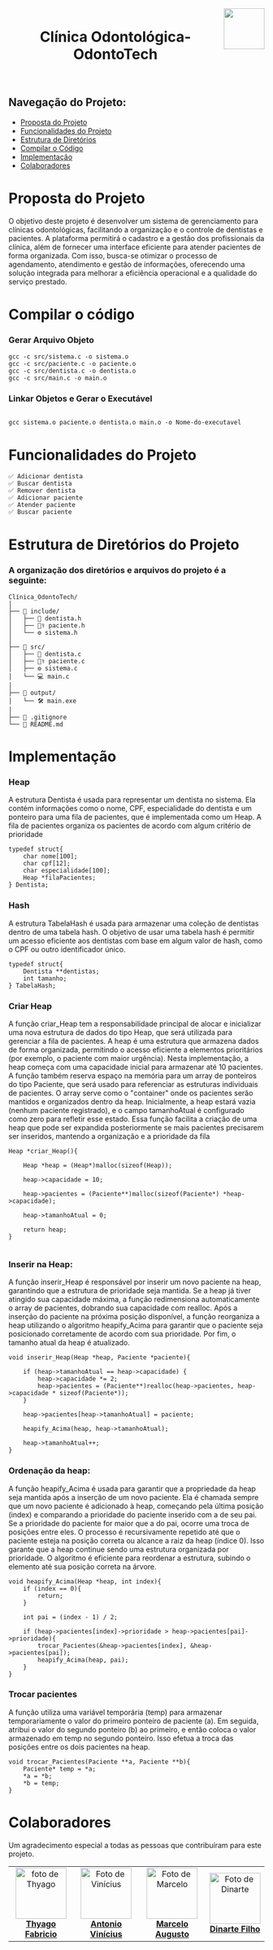 <img align="right" width="80" height="80" src="https://assecom.ufersa.edu.br/wp-content/uploads/sites/24/2014/09/PNG-bras%C3%A3o-Ufersa.png">

<h1 align="center">Clínica Odontológica-OdontoTech</h1>

<br> 

## Navegação do Projeto:

- [Proposta do Projeto](#proposta-do-projeto)
- [Funcionalidades do Projeto](#funcionalidades-do-projeto)
- [Estrutura de Diretórios](#estrutura-de-diretórios-do-projeto)
- [Compilar o Código](#compilar-o-código)
- [Implementação](#implementacao)
- [Colaboradores](#colaboradores)


# Proposta do Projeto

<p> O objetivo deste projeto é desenvolver um sistema de gerenciamento para clínicas odontológicas, facilitando a organização e o controle de dentistas e pacientes. A plataforma permitirá o cadastro e a gestão dos profissionais da clínica, além de fornecer uma interface eficiente para atender pacientes de forma organizada. Com isso, busca-se otimizar o processo de agendamento, atendimento e gestão de informações, oferecendo uma solução integrada para melhorar a eficiência operacional e a qualidade do serviço prestado.
</p>


# Compilar o código

### Gerar Arquivo Objeto

```
gcc -c src/sistema.c -o sistema.o
gcc -c src/paciente.c -o paciente.o
gcc -c src/dentista.c -o dentista.o
gcc -c src/main.c -o main.o

```

### Linkar Objetos e Gerar o Executável

``` 

gcc sistema.o paciente.o dentista.o main.o -o Nome-do-executavel

```

# Funcionalidades do Projeto


```
✅ Adicionar dentista
✅ Buscar dentista
✅ Remover dentista
✅ Adicionar paciente
✅ Atender paciente
✅ Buscar paciente
```

# Estrutura de Diretórios do Projeto

### A organização dos diretórios e arquivos do projeto é a seguinte:

```
Clínica_OdontoTech/
│
├── 📁 include/                   
│   ├── 🦷 dentista.h             
│   ├── 👨‍⚕️ paciente.h           
│   └── ⚙️ sistema.h             
│
├── 📁 src/                       
│   ├── 🦷 dentista.c             
│   ├── 👨‍⚕️ paciente.c            
│   ├── ⚙️ sistema.c              
│   └── 💻 main.c                 
│
├── 📁 output/                    
│   └── 🛠 main.exe               
│
├── 🚫 .gitignore
└── 📄 README.md                 
```

# Implementação


### Heap
<p>A estrutura Dentista é usada para representar um dentista no sistema. Ela contém informações como o nome, CPF, especialidade do dentista e um ponteiro para uma fila de pacientes, que é implementada como um Heap. A fila de pacientes organiza os pacientes de acordo com algum critério de prioridade</p>

```
typedef struct{
    char nome[100];
    char cpf[12];  
    char especialidade[100];
    Heap *filaPacientes;  
} Dentista;

```

### Hash
<p>A estrutura TabelaHash é usada para armazenar uma coleção de dentistas dentro de uma tabela hash. O objetivo de usar uma tabela hash é permitir um acesso eficiente aos dentistas com base em algum valor de hash, como o CPF ou outro identificador único.</p>


```
typedef struct{
    Dentista **dentistas;  
    int tamanho;
} TabelaHash;

```

### Criar Heap
A função criar_Heap tem a responsabilidade principal de alocar e inicializar uma nova estrutura de dados do tipo Heap, que será utilizada para gerenciar a fila de pacientes. A heap é uma estrutura que armazena dados de forma organizada, permitindo o acesso eficiente a elementos prioritários (por exemplo, o paciente com maior urgência). Nesta implementação, a heap começa com uma capacidade inicial para armazenar até 10 pacientes. A função também reserva espaço na memória para um array de ponteiros do tipo Paciente, que será usado para referenciar as estruturas individuais de pacientes. O array serve como o "container" onde os pacientes serão mantidos e organizados dentro da heap. Inicialmente, a heap estará vazia (nenhum paciente registrado), e o campo tamanhoAtual é configurado como zero para refletir esse estado. Essa função facilita a criação de uma heap que pode ser expandida posteriormente se mais pacientes precisarem ser inseridos, mantendo a organização e a prioridade da fila

```
Heap *criar_Heap(){

    Heap *heap = (Heap*)malloc(sizeof(Heap));
    
    heap->capacidade = 10;
    
    heap->pacientes = (Paciente**)malloc(sizeof(Paciente*) *heap->capacidade);
    
    heap->tamanhoAtual = 0;
    
    return heap;
}


```

### Inserir na Heap:

<p>A função inserir_Heap é responsável por inserir um novo paciente na heap, garantindo que a estrutura de prioridade seja mantida. Se a heap já tiver atingido sua capacidade máxima, a função redimensiona automaticamente o array de pacientes, dobrando sua capacidade com realloc. Após a inserção do paciente na próxima posição disponível, a função reorganiza a heap utilizando o algoritmo heapify_Acima para garantir que o paciente seja posicionado corretamente de acordo com sua prioridade. Por fim, o tamanho atual da heap é atualizado.
</p>

```
void inserir_Heap(Heap *heap, Paciente *paciente){
    
    if (heap->tamanhoAtual == heap->capacidade) {
        heap->capacidade *= 2;
        heap->pacientes = (Paciente**)realloc(heap->pacientes, heap->capacidade * sizeof(Paciente*));
    }

    heap->pacientes[heap->tamanhoAtual] = paciente;

    heapify_Acima(heap, heap->tamanhoAtual);

    heap->tamanhoAtual++;
}

```

### Ordenação da heap:
<p>A função heapify_Acima é usada para garantir que a propriedade da heap seja mantida após a inserção de um novo paciente. Ela é chamada sempre que um novo paciente é adicionado à heap, começando pela última posição (index) e comparando a prioridade do paciente inserido com a de seu pai. Se a prioridade do paciente for maior que a do pai, ocorre uma troca de posições entre eles. O processo é recursivamente repetido até que o paciente esteja na posição correta ou alcance a raiz da heap (índice 0). Isso garante que a heap continue sendo uma estrutura organizada por prioridade. O algoritmo é eficiente para reordenar a estrutura, subindo o elemento até sua posição correta na árvore.</p>

```
void heapify_Acima(Heap *heap, int index){
    if (index == 0){
        return;
    } 
    
    int pai = (index - 1) / 2;  
    
    if (heap->pacientes[index]->prioridade > heap->pacientes[pai]->prioridade){    
        trocar_Pacientes(&heap->pacientes[index], &heap->pacientes[pai]);
        heapify_Acima(heap, pai);
    }
}

```
### Trocar pacientes
<p>
  A função utiliza uma variável temporária (temp) para armazenar temporariamente o valor do primeiro ponteiro de paciente (a). Em seguida, atribui o valor do segundo ponteiro (b) ao primeiro, e então coloca o valor armazenado em temp no segundo ponteiro. Isso efetua a troca das posições entre os dois pacientes na heap.
</p>

```
void trocar_Pacientes(Paciente **a, Paciente **b){
    Paciente* temp = *a;
    *a = *b;
    *b = temp;
}

```





  # Colaboradores
  Um agradecimento especial a todas as pessoas que contribuíram para este projeto.
  <table>
    <tr>
      <td align="center">
        <a href="#">
          <img src="https://avatars.githubusercontent.com/u/143232809?v=4" width="100px;" alt="foto de Thyago"/><br>
          <sub>
            <a href="https://github.com/thyagofab"><b>Thyago Fabricio</b></a>
          </sub>
        </a>
      </td>
      <td align="center">
        <a href="#">
          <img src="https://avatars.githubusercontent.com/u/146228058?v=4" width="100px;" alt="Foto de Vinícius"/><br>
          <sub>
            <a href="https://github.com/ViniciusOliver13"><b>Antonio Vinícius</b></a>
          </sub>
        </a>
      </td>
      <td align="center">
        <a href="#">
          <img src="https://avatars.githubusercontent.com/u/140117398?v=4" width="100px;" alt="Foto de Marcelo"/><br>
          <sub>
            <a href="https://github.com/marceloDev0"><b>Marcelo Augusto</b></a>
          </sub>
        </a>
      </td>
      <td align="center">
        <a href="#">
          <img src="https://avatars.githubusercontent.com/u/146675089?v=4" width="100px;" alt="Foto de Dinarte"/><br>
            <sub>
              <a href="https://github.com/dinarteefilho"><b>Dinarte Filho</b></a>
            </sub>
        </a>
      </td>
    </tr>
  </table>
</div>
